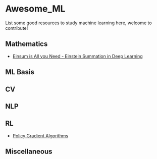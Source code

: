 # Awesome_ML

List some good resources to study machine learning here, welcome to contribute!

## Mathematics

- [Einsum is All you Need - Einstein Summation in Deep Learning](https://rockt.github.io/2018/04/30/einsum)

## ML Basis

## CV

## NLP

## RL

- [Policy Gradient Algorithms](https://lilianweng.github.io/lil-log/2018/04/08/policy-gradient-algorithms.html#what-is-policy-gradient)

## Miscellaneous

